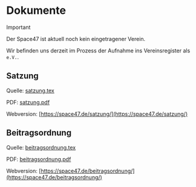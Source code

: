 # Dokumente

> [!IMPORTANT]
> Der Space47 ist aktuell noch kein eingetragener Verein.
>
> Wir befinden uns derzeit im Prozess der Aufnahme ins Vereinsregister als `e.V.`.

## Satzung

Quelle: [satzung.tex](satzung.tex)

PDF: [satzung.pdf](satzung.pdf)

Webversion: [https://space47.de/satzung/](https://space47.de/satzung/)

## Beitragsordnung

Quelle: [beitragsordnung.tex](beitragsordnung.tex)

PDF: [beitragsordnung.pdf](beitragsordnung.pdf)

Webversion: [https://space47.de/beitragsordnung/](https://space47.de/beitragsordnung/)